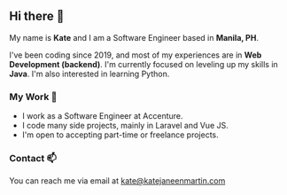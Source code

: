 ## Hi there 👋

My name is **Kate** and I am a Software Engineer based in **Manila, PH**.

I've been coding since 2019, and most of my experiences are in **Web Development (backend)**. 
I'm currently focused on leveling up my skills in **Java**. I'm also interested in learning Python.

### My Work 🔭
 - I work as a Software Engineer at Accenture.
 - I code many side projects, mainly in Laravel and Vue JS.
 - I'm open to accepting part-time or freelance projects.

### Contact 📫
You can reach me via email at [kate@katejaneenmartin.com](mailto:kate@katejaneenmartin.com)

<!--
**katemartiiin/katemartiiin** is a ✨ _special_ ✨ repository because its `README.md` (this file) appears on your GitHub profile.

Here are some ideas to get you started:

- 🔭 I’m currently working on ...
- 🌱 I’m currently learning ...
- 👯 I’m looking to collaborate on ...
- 🤔 I’m looking for help with ...
- 💬 Ask me about ...
- 📫 How to reach me: ...
- 😄 Pronouns: ...
- ⚡ Fun fact: ...
-->
